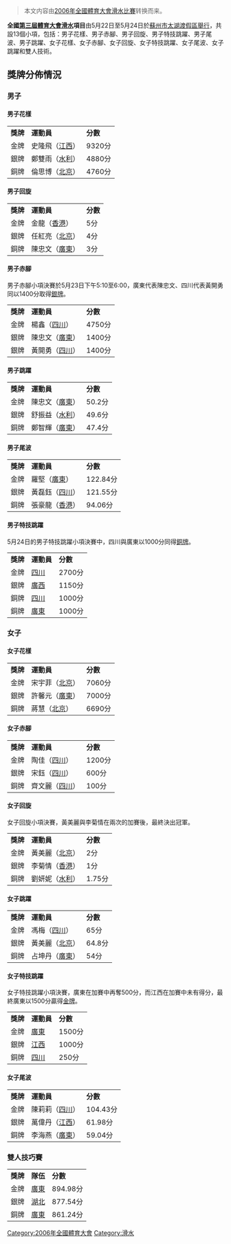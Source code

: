 > 本文内容由[2006年全國體育大會滑水比賽](https://zh.wikipedia.org/wiki/2006年全國體育大會滑水比賽)转换而来。


**全國[第三屆體育大會](../Page/第三屆全國體育大會.md "wikilink")[滑水](../Page/滑水.md "wikilink")項目**由5月22日至5月24日於[蘇州市太湖渡假區舉行](https://zh.wikipedia.org/wiki/蘇州市太湖渡假區 "wikilink")，共設13個小項，包括：男子花樣、男子赤腳、男子回旋、男子特技跳躍、男子尾波、男子跳躍、女子花樣、女子赤腳、女子回旋、女子特技跳躍、女子尾波、女子跳躍和雙人技術。

## 獎牌分佈情況

### 男子

#### 男子花樣

|        |                                                            |        |
| ------ | ---------------------------------------------------------- | ------ |
| **獎牌** | **運動員**                                                    | **分數** |
| 金牌     | 史隆飛（[江西](https://zh.wikipedia.org/wiki/江西 "wikilink")）     | 9320分  |
| 銀牌     | 鄭雙雨（[水利](https://zh.wikipedia.org/wiki/水利體育協會 "wikilink")） | 4880分  |
| 銅牌     | 倫思博（[北京](https://zh.wikipedia.org/wiki/北京 "wikilink")）     | 4760分  |

#### 男子回旋

|        |                                                        |        |
| ------ | ------------------------------------------------------ | ------ |
| **獎牌** | **運動員**                                                | **分數** |
| 金牌     | 金龍（[香港](../Page/香港.md "wikilink")）                     | 5分     |
| 銀牌     | 任紅亮（[北京](https://zh.wikipedia.org/wiki/北京 "wikilink")） | 4分     |
| 銅牌     | 陳忠文（[廣東](https://zh.wikipedia.org/wiki/廣東 "wikilink")） | 3分     |

#### 男子赤腳

男子赤腳小項決賽於5月23日下午5:10至6:00，廣東代表陳忠文、四川代表黃開勇同以1400分取得[銀牌](https://zh.wikipedia.org/wiki/銀牌 "wikilink")。

|        |                                                        |        |
| ------ | ------------------------------------------------------ | ------ |
| **獎牌** | **運動員**                                                | **分數** |
| 金牌     | 楊鑫（[四川](https://zh.wikipedia.org/wiki/四川 "wikilink")）  | 4750分  |
| 銀牌     | 陳忠文（[廣東](https://zh.wikipedia.org/wiki/廣東 "wikilink")） | 1400分  |
| 銀牌     | 黃開勇（[四川](https://zh.wikipedia.org/wiki/四川 "wikilink")） | 1400分  |

#### 男子跳躍

|        |                                                            |        |
| ------ | ---------------------------------------------------------- | ------ |
| **獎牌** | **運動員**                                                    | **分數** |
| 金牌     | 陳忠文（[廣東](https://zh.wikipedia.org/wiki/廣東 "wikilink")）     | 50.2分  |
| 銀牌     | 舒振益（[水利](https://zh.wikipedia.org/wiki/水利體育協會 "wikilink")） | 49.6分  |
| 銅牌     | 鄭智輝（[廣東](https://zh.wikipedia.org/wiki/廣東 "wikilink")）     | 47.4分  |

#### 男子尾波

|        |                                                        |         |
| ------ | ------------------------------------------------------ | ------- |
| **獎牌** | **運動員**                                                | **分數**  |
| 金牌     | 羅堅（[廣東](https://zh.wikipedia.org/wiki/廣東 "wikilink")）  | 122.84分 |
| 銀牌     | 黃磊鈺（[四川](https://zh.wikipedia.org/wiki/四川 "wikilink")） | 121.55分 |
| 銅牌     | 張豪龍（[香港](../Page/香港.md "wikilink")）                    | 94.06分  |

#### 男子特技跳躍

5月24日的男子特技跳躍小項決賽中，四川與廣東以1000分同得[銅牌](https://zh.wikipedia.org/wiki/銅牌 "wikilink")。

|        |                                                   |        |
| ------ | ------------------------------------------------- | ------ |
| **獎牌** | **運動員**                                           | **分數** |
| 金牌     | [四川](https://zh.wikipedia.org/wiki/四川 "wikilink") | 2700分  |
| 銀牌     | [廣西](https://zh.wikipedia.org/wiki/廣西 "wikilink") | 1150分  |
| 銅牌     | [四川](https://zh.wikipedia.org/wiki/四川 "wikilink") | 1000分  |
| 銅牌     | [廣東](https://zh.wikipedia.org/wiki/廣東 "wikilink") | 1000分  |

### 女子

#### 女子花樣

|        |                                                        |        |
| ------ | ------------------------------------------------------ | ------ |
| **獎牌** | **運動員**                                                | **分數** |
| 金牌     | 宋宇菲（[北京](https://zh.wikipedia.org/wiki/北京 "wikilink")） | 7060分  |
| 銀牌     | 許馨元（[廣東](https://zh.wikipedia.org/wiki/廣東 "wikilink")） | 7000分  |
| 銅牌     | 蔣慧（[北京](https://zh.wikipedia.org/wiki/北京 "wikilink")）  | 6690分  |

#### 女子赤腳

|        |                                                        |        |
| ------ | ------------------------------------------------------ | ------ |
| **獎牌** | **運動員**                                                | **分數** |
| 金牌     | 陶佳（[四川](https://zh.wikipedia.org/wiki/四川 "wikilink")）  | 1200分  |
| 銀牌     | 宋鈺（[四川](https://zh.wikipedia.org/wiki/四川 "wikilink")）  | 600分   |
| 銅牌     | 齊文麗（[四川](https://zh.wikipedia.org/wiki/四川 "wikilink")） | 100分   |

#### 女子回旋

女子回旋小項決賽，黃美麗與李菊情在兩次的加賽後，最終決出冠軍。

|        |                                                            |        |
| ------ | ---------------------------------------------------------- | ------ |
| **獎牌** | **運動員**                                                    | **分數** |
| 金牌     | 黃美麗（[北京](https://zh.wikipedia.org/wiki/北京 "wikilink")）     | 2分     |
| 銀牌     | 李菊情（[香港](../Page/香港.md "wikilink")）                        | 1分     |
| 銅牌     | 劉妍妮（[水利](https://zh.wikipedia.org/wiki/水利體育協會 "wikilink")） | 1.75分  |

#### 女子跳躍

|        |                                                        |        |
| ------ | ------------------------------------------------------ | ------ |
| **獎牌** | **運動員**                                                | **分數** |
| 金牌     | 馮梅（[四川](https://zh.wikipedia.org/wiki/四川 "wikilink")）  | 65分    |
| 銀牌     | 黃美麗（[北京](https://zh.wikipedia.org/wiki/北京 "wikilink")） | 64.8分  |
| 銅牌     | 占坤丹（[廣東](https://zh.wikipedia.org/wiki/廣東 "wikilink")） | 54分    |

#### 女子特技跳躍

女子特技跳躍小項決賽，廣東在加賽中再奪500分，而江西在加賽中未有得分，最終廣東以1500分贏得[金牌](https://zh.wikipedia.org/wiki/金牌 "wikilink")。

|        |                                                   |        |
| ------ | ------------------------------------------------- | ------ |
| **獎牌** | **運動員**                                           | **分數** |
| 金牌     | [廣東](https://zh.wikipedia.org/wiki/廣東 "wikilink") | 1500分  |
| 銀牌     | [江西](https://zh.wikipedia.org/wiki/江西 "wikilink") | 1000分  |
| 銅牌     | [四川](https://zh.wikipedia.org/wiki/四川 "wikilink") | 250分   |

#### 女子尾波

|        |                                                        |         |
| ------ | ------------------------------------------------------ | ------- |
| **獎牌** | **運動員**                                                | **分數**  |
| 金牌     | 陳莉莉（[四川](https://zh.wikipedia.org/wiki/四川 "wikilink")） | 104.43分 |
| 銀牌     | 萬偉丹（[江西](https://zh.wikipedia.org/wiki/江西 "wikilink")） | 61.98分  |
| 銅牌     | 李海燕（[廣東](https://zh.wikipedia.org/wiki/廣東 "wikilink")） | 59.04分  |

### 雙人技巧賽

|        |                                                   |         |
| ------ | ------------------------------------------------- | ------- |
| **獎牌** | **隊伍**                                            | **分數**  |
| 金牌     | [廣東](https://zh.wikipedia.org/wiki/廣東 "wikilink") | 894.98分 |
| 銀牌     | [湖北](https://zh.wikipedia.org/wiki/湖北 "wikilink") | 877.54分 |
| 銅牌     | [廣東](https://zh.wikipedia.org/wiki/廣東 "wikilink") | 861.24分 |

[Category:2006年全國體育大會](https://zh.wikipedia.org/wiki/Category:2006年全國體育大會 "wikilink") [Category:滑水](https://zh.wikipedia.org/wiki/Category:滑水 "wikilink")